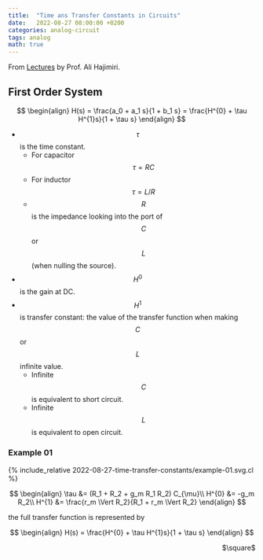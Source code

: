 ```yaml
---
title:  "Time ans Transfer Constants in Circuits"
date:   2022-08-27 08:00:00 +0200
categories: analog-circuit
tags: analog
math: true
---
```


From [Lectures](https://www.youtube.com/watch?v=I9A9BeGJsEM&t=10s) by Prof. Ali Hajimiri.

## First Order System

$$
\begin{align}
H(s) = \frac{a_0 + a_1 s}{1 + b_1 s} = \frac{H^{0} + \tau H^{1}s}{1 + \tau s}
\end{align}
$$

- $$\tau$$ is the time constant.
  - For capacitor $$\tau = R C$$
  - For inductor $$\tau = L/R$$
  - $$R$$ is the impedance looking into the port of $$C$$ or $$L$$ (when nulling the source).
- $$H^{0}$$ is the gain at DC.
- $$H^{1}$$ is transfer constant: the value of the transfer function when making $$C$$ or $$L$$ infinite value.
  - Infinite $$C$$ is equivalent to short circuit.
  - Infinite $$L$$ is equivalent to open circuit.

### Example 01

{% include_relative 2022-08-27-time-transfer-constants/example-01.svg.cl %}

$$
\begin{align}
\tau &= (R_1 + R_2 + g_m R_1 R_2) C_{\mu}\\
H^{0} &= -g_m R_2\\
H^{1} &= \frac{r_m \Vert R_2}{R_1 + r_m \Vert R_2}
\end{align}
$$

the full transfer function is represented by

$$
\begin{align}
H(s) = \frac{H^{0} + \tau H^{1}s}{1 + \tau s}
\end{align}
$$

<p style="text-align: right"> $\square$ </p>
